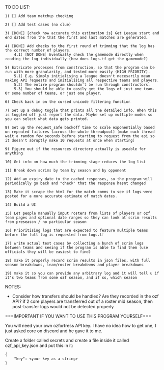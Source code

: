 TO DO LIST:

	
		
	1) [] Add team matchup checking

	2) [] Add test cases (no clue)

	3) [DONE] [check how accurate this estimation is] Get League start and end dates from the that the first and last matches are generated.

	4) [DONE] Add checks to the first round of trimming that the log has the correct number of players. 
		4.1) [NOT DONE] Eventually check the gamemode directly when reading the log individually (how does logs.tf get the gamemode?)

	5) Extricate processes from construction, so that the program can be run with more granularity, and tested more easily (HIGH PRIORITY).
		5.1) E.g. Simply initialising a league doesn't necesarily mean making API requests and initialising all respective teams and players.
		5.2) The entire program shouldn't be run through constructors.
		5.3) You should be able to easily get the logs of just one team. Or some number of teams, or just one player.
	
	6) Check back in on the cursed unicode filtering function

	7) Set up a debug toggle that prints all the detailed info. When this is toggled off just report the data. Maybe set up multiple modes so you can select what data gets printed.

	8) Set up the request_safe backoff time to scale exponentially based on repeated failures (across the whole threadpool) (make each thread wait a random few seconds before starting to request from the api so it doesn't abruptly make 10 requests at once when starting)

	9) Figure out if the resources directory actually is useable for anything

	10) Get info on how much the trimming stage reduces the log list

	11) Break down scrims by team by season and by opponent

	12) Add an expiry date to the cached responses, so the program will periodically go back and "check" that the response hasnt changed

	13) Make it scrape the html for the match comms to see if logs were posted for a more accurate estimate of match dates.

	14) Build a UI

	15) Let people manually input rosters from lists of players or ozf team pages and optional date ranges so they can look at scrim results from preseason / no particular season 

	16) Prioritising logs that are expected to feature multiple teams before the full log is requested from logs.tf

	17) write actual test cases by collecting a bunch of scrim logs between teams and seeing if the program is able to find them (use officials they will be easiest to find)

	18) make it properly record scrim results in json files, with full season breakdowns, team/roster breakdowns and player breakdowns

	19) make it so you can provide any arbitrary log and it will tell u if it's two teams from some ozf season, and if so, which season


NOTES: 

- Consider how transfers should be handled? Are they recorded in the ozf API? if 2 core players are transferred out of a roster mid season, then post-transfer logs would not be detected properly

===IMPORTANT IF YOU WANT TO USE THIS PROGRAM YOURSELF===

You will need your own ozfortress API key. I have no idea how to get one, I just asked core on discord and he gave it to me. 

Create a folder called secrets and create a file inside it called ozf_api_key.json and put this in it:
```
{
	"key": <your key as a string>
}
```